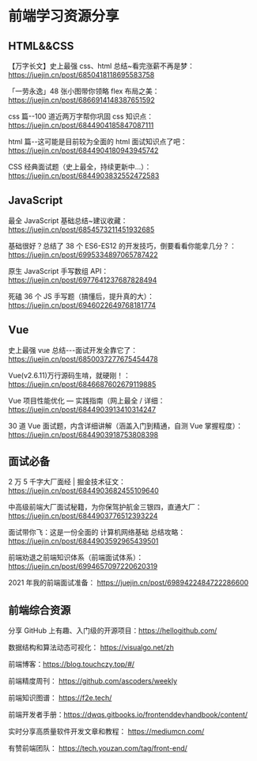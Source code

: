 # 前端学习资源分享

## HTML&&CSS

【万字长文】史上最强 css、html 总结~看完涨薪不再是梦：https://juejin.cn/post/6850418118695583758

「一劳永逸」48 张小图带你领略 flex 布局之美：https://juejin.cn/post/6866914148387651592

css 篇--100 道近两万字帮你巩固 css 知识点：https://juejin.cn/post/6844904185847087111

html 篇--这可能是目前较为全面的 html 面试知识点了吧： https://juejin.cn/post/6844904180943945742

CSS 经典面试题（史上最全，持续更新中...）： https://juejin.cn/post/6844903832552472583

## JavaScript

最全 JavaScript 基础总结~建议收藏： https://juejin.cn/post/6854573211451932685

基础很好？总结了 38 个 ES6-ES12 的开发技巧，倒要看看你能拿几分？： https://juejin.cn/post/6995334897065787422

原生 JavaScript 手写数组 API： https://juejin.cn/post/6977641237687828494

死磕 36 个 JS 手写题（搞懂后，提升真的大）：https://juejin.cn/post/6946022649768181774

## Vue

史上最强 vue 总结---面试开发全靠它了： https://juejin.cn/post/6850037277675454478

Vue(v2.6.11)万行源码生啃，就硬刚！： https://juejin.cn/post/6846687602679119885

Vue 项目性能优化 — 实践指南（网上最全 / 详细：https://juejin.cn/post/6844903913410314247

30 道 Vue 面试题，内含详细讲解（涵盖入门到精通，自测 Vue 掌握程度）： https://juejin.cn/post/6844903918753808398

## 面试必备

2 万 5 千字大厂面经 | 掘金技术征文： https://juejin.cn/post/6844903682455109640

中高级前端大厂面试秘籍，为你保驾护航金三银四，直通大厂：https://juejin.cn/post/6844903776512393224

面试带你飞：这是一份全面的 计算机网络基础 总结攻略： https://juejin.cn/post/6844903592965439501

前端劝退之前端知识体系（前端面试体系）：https://juejin.cn/post/6994657097220620319

2021 年我的前端面试准备： https://juejin.cn/post/6989422484722286600

## 前端综合资源

分享 GitHub 上有趣、入门级的开源项目：https://hellogithub.com/

数据结构和算法动态可视化： https://visualgo.net/zh

前端博客：https://blog.touchczy.top/#/

前端精度周刊： https://github.com/ascoders/weekly

前端知识图谱： https://f2e.tech/

前端开发者手册：https://dwqs.gitbooks.io/frontenddevhandbook/content/

实时分享高质量软件开发文章和教程： https://mediumcn.com/

有赞前端团队： https://tech.youzan.com/tag/front-end/
